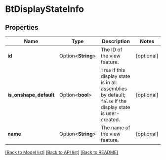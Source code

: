 # BtDisplayStateInfo

## Properties

Name | Type | Description | Notes
------------ | ------------- | ------------- | -------------
**id** | Option<**String**> | The ID of the view feature. | [optional]
**is_onshape_default** | Option<**bool**> | `True` if this display state is in all assemblies by default; `false` if the display state is user-created. | [optional]
**name** | Option<**String**> | The name of the view feature. | [optional]

[[Back to Model list]](../README.md#documentation-for-models) [[Back to API list]](../README.md#documentation-for-api-endpoints) [[Back to README]](../README.md)


